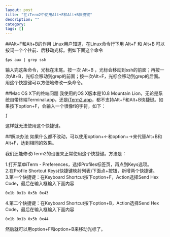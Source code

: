 ```yaml
---
layout: post
title: "在iTerm2中使用Alt+F和Alt+B快捷键"
description: ""
category: 
tags: []
---
```


##Alt+F和Alt+B的作用
Linux用户知道，在Linux命令行下用 Alt+F 和 Alt+B 可以按词一个个往前、后移动光标。例如下面这个命令

```
$ps aux | grep ssh
```
输入完这条命令，光标在末尾。按一次 Alt+B ，光标会移动到ssh的前面；再按一次Alt+B，光标会移动到grep的前面；按一次Alt+F，光标会移动到grep的后面。
用这个快捷键可以方便地修改一条命令。

##Mac OS X下的终端问题
我使用的OS X版本是10.8 Mountain Lion，无论是系统自带终端Terminal.app，还是[iTerm2.app](http://www.iterm2.com/)，都不支持Alt+F和Alt+B快捷键。如果按下option+F，会输入一个很像f的字符，如下：

```
ƒ
```
这样就无法使用这个快捷键。

##解决办法
如果什么都不改动，可以使用option+←和option+→来代替Alt+B和Alt+F，达到相同的效果。

我们还能修改iTerm2的设置来正常使用这个快捷键。方法是：

1.打开菜单iTerm - Preferences，选择Profiles标签页，再点到Keys选项。  
2.在Profile Shortcut Keys(快捷键映射列表)下面点+按钮，新增两个快捷键。  
3.第一个快捷键：在Keyboard Shortcut按下option+F，Action选择Send Hex Code，最后在输入框输入下面内容  

```
0x1b 0x1b 0x5b 0x43
```
4.第二个快捷键：在Keyboard Shortcut按下option+B，Action选择Send Hex Code，最后在输入框输入下面内容  

```
0x1b 0x1b 0x5b 0x44
```
然后就可以用option+F和option+B来移动光标了。
